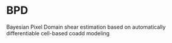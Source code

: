 # BPD
Bayesian Pixel Domain shear estimation based on automatically differentiable cell-based coadd modeling

